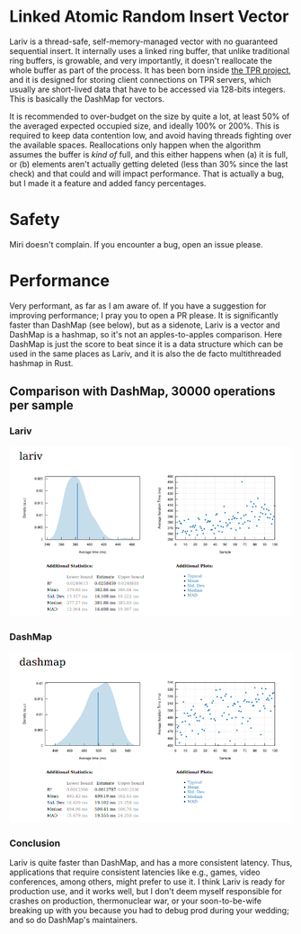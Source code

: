 # Linked Atomic Random Insert Vector

Lariv is a thread-safe, self-memory-managed vector with no guaranteed sequential insert. It internally uses a linked ring buffer, that unlike traditional ring buffers, is growable, and very importantly, it doesn't reallocate the whole buffer as part of the process. It has been born inside [the TPR project](https://github.com/Alonely0/tpr), and it is designed for storing client connections on TPR servers, which usually are short-lived data that have to be accessed via 128-bits integers. This is basically the DashMap for vectors.

It is recommended to over-budget on the size by quite a lot, at least 50% of the averaged expected occupied size, and ideally 100% or 200%. This is required to keep data contention low, and avoid having threads fighting over the available spaces. Reallocations only happen when the algorithm assumes the buffer is *kind of* full, and this either happens when (a) it is full, or (b) elements aren't actually getting deleted (less than 30% since the last check) and that could and will impact performance. That is actually a bug, but I made it a feature and added fancy percentages.


# Safety

Miri doesn't complain. If you encounter a bug, open an issue please.


# Performance

Very performant, as far as I am aware of. If you have a suggestion for improving performance; I pray you to open a PR please. It is significantly faster than DashMap (see below), but as a sidenote, Lariv is a vector and DashMap is a hashmap, so it's not an apples-to-apples comparison. Here DashMap is just the score to beat since it is a data structure which can be used in the same places as Lariv, and it is also the de facto multithreaded hashmap in Rust.

## Comparison with DashMap, 30000 operations per sample

### Lariv

![Lariv](https://github.com/Alonely0/Lariv/blob/main/.github/lariv_bench_delta.png?raw=true)


### DashMap

![Lariv](https://github.com/Alonely0/Lariv/blob/main/.github/dashmap_bench_delta.png?raw=true)


### Conclusion

Lariv is quite faster than DashMap, and has a more consistent latency. Thus, applications that require consistent latencies like e.g., games, video conferences, among others, might prefer to use it. I think Lariv is ready for production use, and it works well, but I don't deem myself responsible for crashes on production, thermonuclear war, or your soon-to-be-wife breaking up with you because you had to debug prod during your wedding; and so do DashMap's maintainers.
